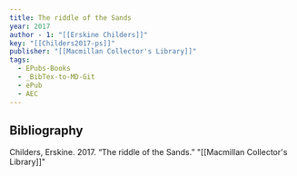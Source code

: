 ```yaml
---
title: The riddle of the Sands
year: 2017
author - 1: "[[Erskine Childers]]"
key: "[[Childers2017-ps]]"
publisher: "[[Macmillan Collector's Library]]"
tags:
  - EPubs-Books
  - _BibTex-to-MD-Git
  - ePub
  - AEC
---
```


## Bibliography
Childers, Erskine. 2017. “The riddle of the Sands.” "[[Macmillan Collector's Library]]"